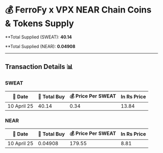 # 💰 FerroFy x VPX NEAR Chain Coins & Tokens Supply 

**Total Supplied (SWEAT): **40.14**

**Total Supplied (NEAR): **0.04908**

---

## Transaction Details 📊

### SWEAT
| 📅 Date        | 🧾 Total Buy   | 💰 Price Per SWEAT | In Rs Price |
|----------------|----------------|--------------------|-------------|
|   10 April 25  |     40.14      |            0.34    |      13.84  |

### NEAR
 
| 📅 Date        | 🧾 Total Buy   | 💰 Price Per SWEAT | In Rs Price |
|----------------|----------------|--------------------|-------------|
|   10 April 25  |     0.04908    |            179.55  |       8.81  |
